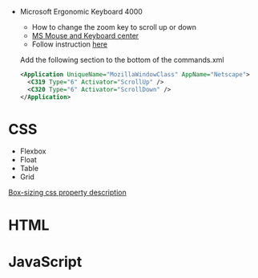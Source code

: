 
<!---
QDCSLG/QDCSLG is a ✨ special ✨ repository because its `README.md` (this file) appears on your GitHub profile.
You can click the Preview link to take a look at your changes.
--->

- Microsoft Ergonomic Keyboard 4000
  - How to change the zoom key to scroll up or down
  - [MS Mouse and Keyboard center](https://support.microsoft.com/en-us/topic/mouse-and-keyboard-center-download-f5b10905-7887-eedb-2f1c-d0737a36a3b2)
  - Follow instruction [here](https://superuser.com/questions/195474/change-zoom-action-to-scroll-in-a-ms-natural-keyboard-4000)
  
  Add the following section to the bottom of the commands.xml 
  
  ```xml
  <Application UniqueName="MozillaWindowClass" AppName="Netscape">
    <C319 Type="6" Activator="ScrollUp" />
    <C320 Type="6" Activator="ScrollDown" />            
  </Application>
   ```

# CSS 
- Flexbox
- Float
- Table
- Grid

[Box-sizing css property description](https://github.com/QDCSLG/QDCSLG/blob/6b3aa2d17cc3bbc589c94274e3c9891cae3a32c1/box-sizing.md)

# HTML
# JavaScript
